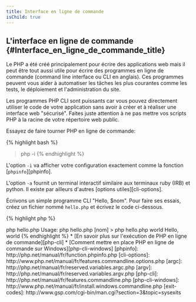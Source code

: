 ```yaml
---
title: Interface en ligne de commande
isChild: true
---
```


## L'interface en ligne de commande {#Interface_en_ligne_de_commande_title}

Le PHP a été créé principalement pour écrire des applications web mais il peut être tout aussi utile pour écrire des 
programmes en ligne de commande (command line interface ou CLI en anglais). Ces programmes peuvent vous aider à 
automatiser les tâches les plus courantes comme les tests, le déploiement et l'administration du site.

Les programmes PHP CLI sont puissants car vous pouvez directement utiliser le code de votre application sans avoir à 
créer et à réaliser une interface web "sécurisé". Faites juste attention à ne pas mettre vos scripts PHP à la racine 
de votre répertoire web public.

Essayez de faire tourner PHP en ligne de commande:

{% highlight bash %}
> php -i
{% endhighlight %}

L'option `-i` va afficher votre configuration exactement comme la fonction [`phpinfo`][phpinfo].

L'option `-a` fournit un terminal interactif similaire aux terminaux ruby (IRB) et python. Il existe par ailleurs 
d'autres [options utiles][cli-options].

Écrivons un simple programme CLI "Hello, $nom". Pour faire ses essais, créez un fichier nommé `hello.php` et écrivez le 
code ci-dessous.

{% highlight php %}
<?php
if ($argc != 2) {
    echo "Usage: php hello.php [nom].\n";
    exit(1);
}
$nom = $argv[1];
echo "Hello, $nom\n";
{% endhighlight %}

Le PHP crée 2 variables spéciales basés sur les paramètres passés au script. La variable [`$argc`][argc] est un entier 
contenant le *nombre de paramètres* et [`$argv`][argv] est un tableau contenant chacune des valeurs des paramètres. Le premier 
paramètre est toujours le nom du script PHP, dans notre cas `hello.php`.

L'expression `exit()` est utilisé avec un nombre différent de zéro pour indiquer au terminal que la commande a échoué. Les 
codes de sortie les plus communs se trouve [ici][exit-codes].

Pour exécuter le script ci-dessus depuis le terminal:

{% highlight bash %}
> php hello.php
Usage: php hello.php [nom]
> php hello.php world
Hello, world
{% endhighlight %}


 * [En savoir plus sur l'exécution de PHP en ligne de commande][php-cli]
 * [Comment mettre en place PHP en ligne de commande sur Windows][php-cli-windows]

[phpinfo]: http://php.net/manual/fr/function.phpinfo.php
[cli-options]: http://www.php.net/manual/fr/features.commandline.options.php
[argc]: http://php.net/manual/fr/reserved.variables.argc.php
[argv]: http://php.net/manual/fr/reserved.variables.argv.php
[php-cli]: http://php.net/manual/fr/features.commandline.php
[php-cli-windows]: http://www.php.net/manual/fr/install.windows.commandline.php
[exit-codes]: http://www.gsp.com/cgi-bin/man.cgi?section=3&topic=sysexits
